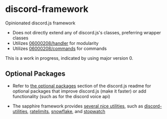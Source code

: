 # discord-framework

Opinionated discord.js framework

- Does not directly extend any of discord.js's classes, preferring wrapper classes
- Utilizes [06000208/handler](https://github.com/06000208/handler) for modularity
- Utilizes [06000208/commands](https://github.com/06000208/commands/) for commands

This is a work in progress, indicated by using major version 0.

## Optional Packages

- Refer to [the optional packages](https://www.npmjs.com/package/discord.js#user-content-optional-packages) section of the discord.js readme for optional packages that improve discord.js (make it faster) or add functionality (such as for the discord voice api)

- The sapphire framework provides [several nice utilities](https://github.com/sapphiredev/utilities), such as [discord-utilities](https://www.npmjs.com/package/@sapphire/discord-utilities), [ratelimits](https://www.npmjs.com/package/@sapphire/ratelimits), [snowflake](https://www.npmjs.com/package/@sapphire/snowflake), and [stopwatch](https://www.npmjs.com/package/@sapphire/stopwatch)
